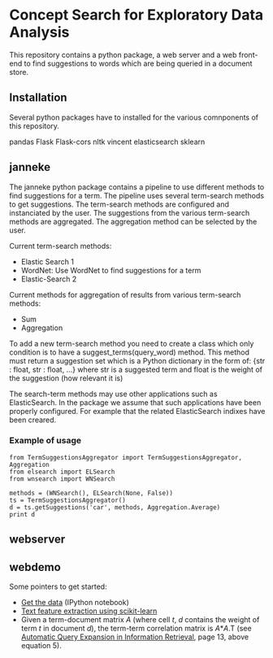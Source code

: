 # Concept Search for Exploratory Data Analysis

This repository contains a python package, a web server and a web front-end to find suggestions to words which are being queried in a document store.

## Installation

Several python packages have to installed for the various comnponents of this repository. 

pandas Flask Flask-cors nltk vincent elasticsearch sklearn

## janneke

The janneke python package contains a pipeline to use different methods to find suggestions for a term. 
The pipeline uses several term-search methods to get suggestions. The term-search methods are configured and instanciated by the user.
The suggestions from the various term-search methods are aggregated. The aggregation method can be selected by the user.

Current term-search methods:
 - Elastic Search 1
 - WordNet: Use WordNet to find suggestions for a term
 - Elastic-Search 2
 
Current methods for aggregation of results from various term-search methods:
 - Sum
 - Aggregation
  
To add a new term-search method you need to create a class which only condition is to have a suggest_terms(query_word) method.
This method must return a suggestion set which is a Python dictionary in the form of:
{str : float, str : float, ...} 
where str is a suggested term and float is the weight of the suggestion (how relevant it is)

The search-term methods may use other applications such as ElasticSearch. In the package we assume that such applications have been properly configured.
For example that the related ElasticSearch indixes have been creared.


### Example of usage

```
from TermSuggestionsAggregator import TermSuggestionsAggregator, Aggregation
from elsearch import ELSearch
from wnsearch import WNSearch

methods = (WNSearch(), ELSearch(None, False))
ts = TermSuggestionsAggregator()
d = ts.getSuggestions('car', methods, Aggregation.Average)
print d
```

## webserver

## webdemo


Some pointers to get started:

* [Get the data](https://github.com/nlesc-sherlock/concept-search/blob/develop/GettingTheData.ipynb)
(IPython notebook)
* [Text feature extraction using scikit-learn](http://scikit-learn.org/stable/modules/feature_extraction.html#text-feature-extraction)
* Given a term-document matrix _A_ (where cell _t_, _d_ contains the weight of term _t_ in document _d_),
the term-term correlation matrix is _A_*_A_.T (see
[Automatic Query Expansion in Information Retrieval](http://www-labs.iro.umontreal.ca/~nie/IFT6255/carpineto-Survey-QE.pdf),
page 13, above equation 5).
